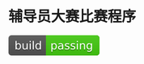 辅导员大赛比赛程序 
================

[![Build Status](https://raw.githubusercontent.com/yejinmo/CounselorCompetition/master/passing.svg)](https://github.com/yejinmo/CounselorCompetition/releases)
